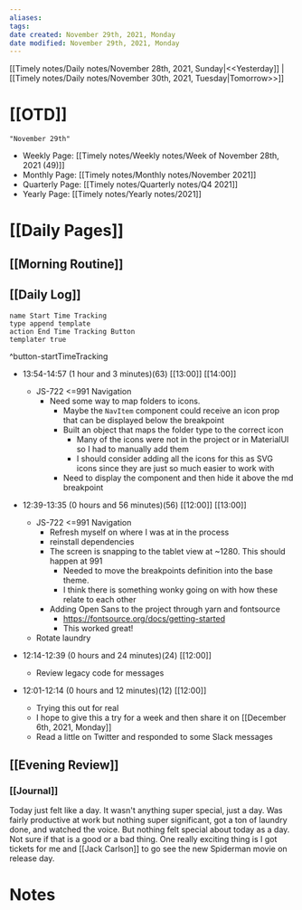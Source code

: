 ```yaml
---
aliases: 
tags: 
date created: November 29th, 2021, Monday
date modified: November 29th, 2021, Monday
---
```

[[Timely notes/Daily notes/November 28th, 2021, Sunday|<<Yesterday]] | [[Timely notes/Daily notes/November 30th, 2021, Tuesday|Tomorrow>>]]

# [[OTD]]

```query
"November 29th"
```
- Weekly Page: [[Timely notes/Weekly notes/Week of November 28th, 2021 (49)]]
- Monthly Page: [[Timely notes/Monthly notes/November 2021]]
- Quarterly Page: [[Timely notes/Quarterly notes/Q4 2021]]
- Yearly Page: [[Timely notes/Yearly notes/2021]]

# [[Daily Pages]]

## [[Morning Routine]]

## [[Daily Log]]

```button
name Start Time Tracking
type append template
action End Time Tracking Button
templater true
```
^button-startTimeTracking

- 13:54-14:57 (1 hour and 3 minutes)(63) [[13:00]] [[14:00]]
	- JS-722 <=991 Navigation
		- Need some way to map folders to icons.
			- Maybe the `NavItem` component could receive an icon prop that can be displayed below the breakpoint
			- Built an object that maps the folder type to the correct icon
				- Many of the icons were not in the project or in MaterialUI so I had to manually add them
				- I should consider adding all the icons for this as SVG icons since they are just so much easier to work with
			- Need to display the component and then hide it above the md breakpoint

- 12:39-13:35 (0 hours and 56 minutes)(56) [[12:00]] [[13:00]]
	- JS-722 <=991 Navigation
		- Refresh myself on where I was at in the process
		- reinstall dependencies
		- The screen is snapping to the tablet view at ~1280. This should happen at 991
			- Needed to move the breakpoints definition into the base theme.
			- I think there is something wonky going on with how these relate to each other
		- Adding Open Sans to the project through yarn and fontsource
			- https://fontsource.org/docs/getting-started
			- This worked great!
	- Rotate laundry

- 12:14-12:39 (0 hours and 24 minutes)(24) [[12:00]]
	- Review legacy code for messages

- 12:01-12:14 (0 hours and 12 minutes)(12) [[12:00]]
	- Trying this out for real
	- I hope to give this a try for a week and then share it on [[December 6th, 2021, Monday]]
	- Read a little on Twitter and responded to some Slack messages

## [[Evening Review]]

### [[Journal]]

Today just felt like a day. It wasn't anything super special, just a day. Was fairly productive at work but nothing super significant, got a ton of laundry done, and watched the voice. But nothing felt special about today as a day. Not sure if that is a good or a bad thing. One really exciting thing is I got tickets for me and [[Jack Carlson]] to go see the new Spiderman movie on release day.

# Notes
